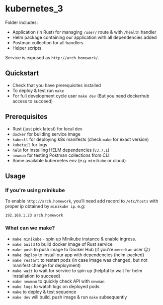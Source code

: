 kubernetes_3
============

Folder includes:
* Application (in Rust) for managing `/user/` route & with `/health` handler
* Helm package containing our application with all dependencies added
* Postman collection for all handlers
* Helper scripts

Service is exposed as `http://arch.homework/`.

## Quickstart

* Check that you have prerequisites installed
* To deploy & test run `make`
* For full development cycle user `make dev` (But you need dockerhub access to succeed)

## Prerequisites

* Rust (just pick latest) for local dev
* `docker` for building service image
* `kubectl` for deploying k8s manifests (check `make` for exact version)
* `kubetail` for logs
* `helm` for installing HELM dependencies (`v3.7.1`)
* `newman` for testing Postman collections from CLI
* Some available kubernetes env (e.g. `minikube` or cloud)

## Usage

### If you're using minikube
To enable `http://arch.homework`, you'll need add record to `/etc/hosts` with
proper ip obtained by `minikube ip`. e.g:
```
192.168.1.23 arch.homework
```

### What can we make?

* `make minikube` - spin up Minikube instance & enable ingress.
* `make build` to build docker image of Rust service
* `make push` to push image to Docker Hub (if you're `meredian` user :wink:)
* `make deploy` to install our app with dependencies (helm-packed)
* `make restart` to restart pods (in case image was changed, but not manifest change for deployment)
* `make wait` to wait for service to spin up (helpful to wait for helm installation to succeed)
* `make newman` to quickly check API with `newman`
* `make logs` to watch logs on deployed pods
* `make` to deploy & test sequence
* `make dev` will build, push image & run `make` subsequently

